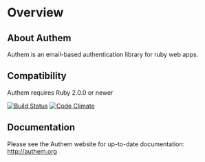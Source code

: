 # Overview

## About Authem

Authem is an email-based authentication library for ruby web apps.

## Compatibility

Authem requires Ruby 2.0.0 or newer

[![Build Status](https://secure.travis-ci.org/paulelliott/authem.png)](http://travis-ci.org/paulelliott/authem)
[![Code Climate](https://codeclimate.com/github/paulelliott/authem.png)](https://codeclimate.com/github/paulelliott/authem)

## Documentation

Please see the Authem website for up-to-date documentation: http://authem.org
